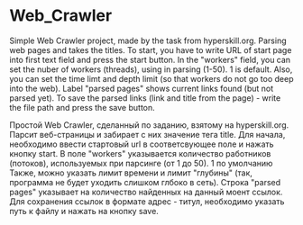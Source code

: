 # Web_Crawler

Simple Web Crawler project, made by the task from hyperskill.org.
Parsing web pages and takes the titles.
To start, you have to write URL of start page into first text field and press the start button.
In the "workers" field, you can set the nuber of workers (threads), using in parsing (1-50). 1 is default.
Also, you can set the time limt and depth limit (so that workers do not go too deep into the web).
Label "parsed pages" shows current links found (but not parsed yet). 
To save the parsed links (link and title from the page) - write the file path and press the save button.

Простой Web Crawler, сделанный по заданию, взятому на hyperskill.org. 
Парсит веб-страницы и забирает с них значение тега title. 
Для начала, необходимо ввести стартовый url в соответсвующее поле и нажать кнопку start.
В поле "workers" указывается количество работников (потоков), используемых при парсинге (от 1 до 50). 1 по умолчанию
Также, можно указать лимит времени и лимит "глубины" (так, программа не будет уходить слишком глбоко в сеть).
Строка "parsed pages" указывает на количество найденных на данный моент ссылок. 
Для сохранения ссылок в формате адрес - титул, необходимо указать путь к файлу и нажать на кнопку save. 
